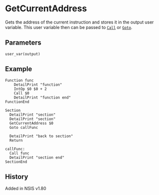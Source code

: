 # GetCurrentAddress

Gets the address of the current instruction and stores it in the output user variable. This user variable then can be passed to [`Call`][1] or [`Goto`][2].

## Parameters

    user_var(output)

## Example

	Function func
		DetailPrint "function"
		IntOp $0 $0 + 2
		Call $0
		DetailPrint "function end"
	FunctionEnd
	 
	Section
	  DetailPrint "section"
	  DetailPrint "section"
	  GetCurrentAddress $0
	  Goto callFunc
	 
	  DetailPrint "back to section"
	  Return
	 
	callFunc:
	  Call func
	  DetailPrint "section end"
	SectionEnd

## History

Added in NSIS v1.80

[1]: Call.md
[2]: Goto.md